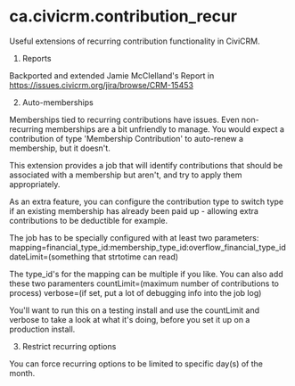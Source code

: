 ca.civicrm.contribution_recur
=============================

Useful extensions of recurring contribution functionality in CiviCRM.

 1. Reports

Backported and extended Jamie McClelland's Report in https://issues.civicrm.org/jira/browse/CRM-15453

 2.  Auto-memberships

Memberships tied to recurring contributions have issues. Even non-recurring memberships are a bit unfriendly to manage. You would expect a contribution of type 'Membership Contribution' to auto-renew a membership, but it doesn't.

This extension provides a job that will identify contributions that should be associated with a membership but aren't, and try to apply them appropriately.

As an extra feature, you can configure the contribution type to switch type if an existing membership has already been paid up - allowing extra contributions to be deductible for example.

The job has to be specially configured with at least two parameters:
mapping=financial_type_id:membership_type_id:overflow_financial_type_id
dateLimit=(something that strtotime can read)

The type_id's for the mapping can be multiple if you like.
You can also add these two paramenters
countLimit=(maximum number of contributions to process)
verbose=(if set, put a lot of debugging info into the job log)

You'll want to run this on a testing install and use the countLimit and verbose to take a look at what it's doing, before you set it up on a production install.

 3. Restrict recurring options

You can force recurring options to be limited to specific day(s) of the month.
